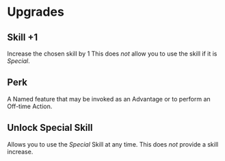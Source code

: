 # Upgrades
## Skill +1
Increase the chosen skill by 1
This does _not_ allow you to use the skill if it is _Special_.
## Perk
A Named feature that may be invoked as an Advantage or to perform an Off-time Action.
## Unlock Special Skill
Allows you to use the _Special_ Skill at any time.
This does _not_ provide a skill increase.

